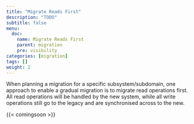 ```yaml
---
title: "Migrate Reads First"
description: "TODO"
subtitle: false
menu:
  doc:
    name: Migrate Reads First
    parent: migration
    pre: visibility
categories: [migration]
tags: []
weight: 2
---
```


When planning a migration for a specific subsystem/subdomain, one approach to enable a gradual migration is to migrate read operations first. All read operations will be handled by the new system, while all write operations still go to the legacy and are synchronised across to the new.

{{< comingsoon >}}

